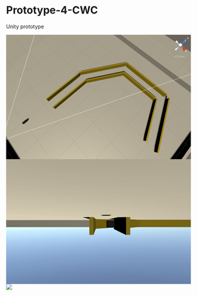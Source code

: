 # Prototype-4-CWC
Unity prototype

<img src='Screenshot.PNG' align="right" width=960>

<img src='Screenshot.gif' align="right" width=960>


<img src='Screenshot.webm' align="right" width=960>
